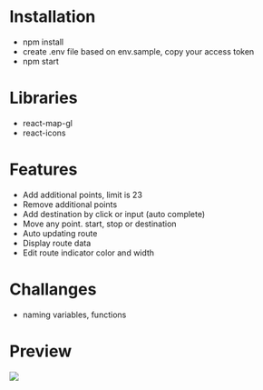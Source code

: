 # Installation
- npm install
- create .env file based on env.sample, copy your access token
- npm start

# Libraries
- react-map-gl
- react-icons

# Features
- Add additional points, limit is 23
- Remove additional points
- Add destination by click or input (auto complete)
- Move any point. start, stop or destination
- Auto updating route
- Display route data
- Edit route indicator color and width

# Challanges
- naming variables, functions


# Preview
  ![](https://i.imgur.com/bLObmWf.png)
